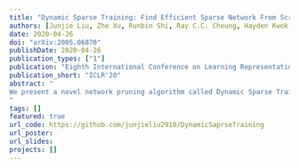 ```yaml
---
title: "Dynamic Sparse Training: Find Efficient Sparse Network From Scratch With Trainable Masked Layers"
authors: [Junjie Liu, Zhe Xu, Runbin Shi, Ray C.C. Cheung, Hayden Kwok-Hay So]
date: 2020-04-26
doi: "arXiv:2005.06870"
publishDate: 2020-04-26
publication_types: ["1"]
publication: "Eighth International Conference on Learning Representations"
publication_short: "ICLR'20"
abstract: "
We present a novel network pruning algorithm called Dynamic Sparse Training that can jointly find the optimal network parameters and sparse network structure in a unified optimization process with trainable pruning thresholds. These thresholds can have fine-grained layer-wise adjustments dynamically via backpropagation. We demonstrate that our dynamic sparse training algorithm can easily train very sparse neural network models with little performance loss using the same number of training epochs as dense models. Dynamic Sparse Training achieves state of the art performance compared with other sparse training algorithms on various network architectures. Additionally, we have several surprising observations that provide strong evidence to the effectiveness and efficiency of our algorithm. These observations reveal the underlying problems of traditional three-stage pruning algorithms and present the potential guidance provided by our algorithm to the design of more compact network architectures.
"
tags: []
featured: true
url_code: https://github.com/junjieliu2910/DynamicSaprseTraining
url_poster: 
url_slides: 
projects: []
---
```


